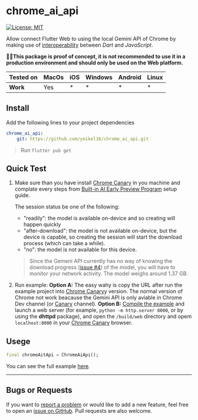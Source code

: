 # chrome_ai_api

[![License: MIT][license_badge]][license_link]

Allow connect Flutter Web to using the local Gemini API of Chrome by making use of [interoperability][js_interop] between *Dart* and *JavaScript*.

🚧🚩**This package is proof of concept, it is not recommended to use it in a production environment and should only be used on the Web platform.**

|Tested on| MacOs | iOS   | Windows  | Android   | Linux |
|-------------|---------|-------|--------|-------|-------|
| **Work** | Yes | * | * |  * | * |

## Install

Add the following lines to your project dependencies

 ```yaml
 chrome_ai_api:
     git: https://github.com/yeikel16/chrome_ai_api.git
 ```

> Run `flutter pub get`

## Quick Test

1. Make sure than you have install [Chrome Canary][chrome_canary_link] in you machine and complate every steps from [Built-in AI Early Preview Program][chrome_prompt_guide_link] setup guide.

    The session status be one of the following:

    * "readily": the model is available on-device and so creating will happen quickly
    * "after-download": the model is not available on-device, but the device is capable,
    so creating the session will start the download process (which can take a while).
    * "no": the model is not available for this device.

    > Since the Gemeni API currently has no way of knowing the download progress ([issue #4][issue_4]) of the model, you will have to monitor your network activity. The model weighs around 1.37 GB.

2. Run example:
    **Option A:** The easy wahy is copy the URL after run the example project into [Chrome Canary][chrome_canary_link]y version. The normal version of Chrome not work beacause the Gemini API is only aviable in Chrome Dev channel (or [Canary][chrome_canary_link] channel).
    **Option B:**  [Compile the example][app-for-release] and launch a web server (for example, `python -m http.server 8000`, or by using the **dhttpd** package), and open the `/build/web` directory and opem `localhost:8000` in your [Chrome Canary][chrome_canary_link] browser.

## Usege

```dart
final chromeAitApi = ChromeAiApi();
```

You can see the full example [here][example_url].

---

## Bugs or Requests

If you want to [report a problem][github_issue_link] or would like to add a new feature, feel free to open an [issue on GitHub][github_issue_link]. Pull requests are also welcome.

[app-for-release]: https://docs.flutter.dev/deployment/web#building-the-app-for-release
[chrome_canary_link]: https://www.google.com/chrome/canary/
[chrome_prompt_guide_link]: https://docs.google.com/document/d/1VG8HIyz361zGduWgNG7R_R8Xkv0OOJ8b5C9QKeCjU0c/edit#heading=h.5s2qlonhpm36
[example_url]: https://github.com/yeikel16/chrome_ai_api/example
[js_interop]: https://dart.dev/interop/js-interop
[issue_4]: https://github.com/explainers-by-googlers/prompt-api/issues/4
[license_badge]: https://img.shields.io/badge/license-MIT-blue.svg
[license_link]: https://opensource.org/licenses/MIT
[github_issue_link]: https://github.com/yeikel16/chrome_ai_api
